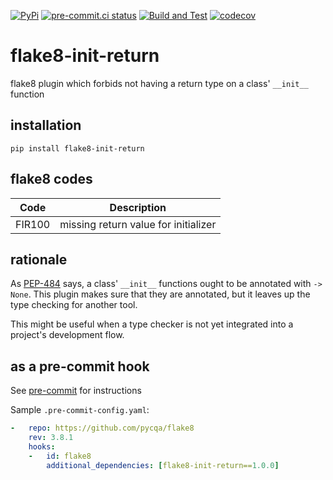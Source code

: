 [![PyPi](https://img.shields.io/pypi/v/flake8-init-return.svg)](https://pypi.python.org/pypi/flake8-init-return/)
[![pre-commit.ci status](https://results.pre-commit.ci/badge/github/keller00/flake8-init-return/main.svg)](https://results.pre-commit.ci/latest/github/keller00/flake8-init-return/main)
[![Build and Test](https://github.com/keller00/flake8-init-return/actions/workflows/test.yml/badge.svg)](https://github.com/keller00/flake8-init-return/actions/workflows/test.yml)
[![codecov](https://codecov.io/gh/keller00/flake8-init-return/branch/main/graph/badge.svg)](https://codecov.io/gh/keller00/flake8-init-return)

flake8-init-return
================

flake8 plugin which forbids not having a return type on a class' `__init__` function

## installation

`pip install flake8-init-return`

## flake8 codes

| Code   | Description                          |
|--------|--------------------------------------|
| FIR100 | missing return value for initializer |

## rationale

As [PEP-484](https://peps.python.org/pep-0484/) says, a class' `__init__`
functions ought to be annotated with `-> None`. This plugin makes sure
that they are annotated, but it leaves up the type checking for another
tool.

This might be useful when a type checker is not yet integrated
into a project's development flow.


## as a pre-commit hook

See [pre-commit](https://github.com/pre-commit/pre-commit) for instructions

Sample `.pre-commit-config.yaml`:

```yaml
-   repo: https://github.com/pycqa/flake8
    rev: 3.8.1
    hooks:
    -   id: flake8
        additional_dependencies: [flake8-init-return==1.0.0]
```

